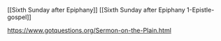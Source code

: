[[Sixth Sunday after Epiphany]]
[[Sixth Sunday after Epiphany 1-Epistle-gospel]]

https://www.gotquestions.org/Sermon-on-the-Plain.html
